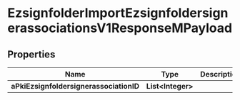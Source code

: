 

# EzsignfolderImportEzsignfoldersignerassociationsV1ResponseMPayload

## Properties

Name | Type | Description | Notes
------------ | ------------- | ------------- | -------------
**aPkiEzsignfoldersignerassociationID** | **List&lt;Integer&gt;** |  | 




